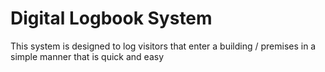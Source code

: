 # Digital Logbook System
This system is designed to log visitors that enter a building / premises in a simple manner that is quick and easy
